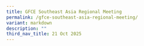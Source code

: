 ```yaml
---
title: GFCE Southeast Asia Regional Meeting
permalink: /gfce-southeast-asia-regional-meeting/
variant: markdown
description: ""
third_nav_title: 21 Oct 2025
---
```

